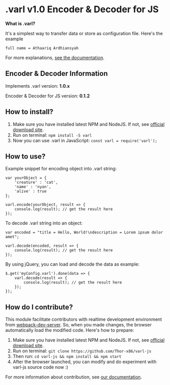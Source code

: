 # .varl v1.0 Encoder & Decoder for JS

**What is .varl?**

It's a simplest way to transfer data or store as configuration file. Here's the example

    full name = Athaariq Ardhiansyah

For more explanations, [see the documentation](https://github.com/Thor-x86/varl).

## Encoder & Decoder Information

Implements .varl version: **1.0.x**

Encoder & Decoder for JS version: **0.1.2**

## How to install?

1. Make sure you have installed latest NPM and NodeJS. If not, see [official download site](https://nodejs.org/en/).
2. Run on terminal: `npm install -S varl`
3. Now you can use .varl in JavaScript:
  `const varl = require('varl');`

## How to use?

Example snippet for encoding object into .varl string:

    var yourObject = {
	    'creature' : 'cat',
	    'name' : 'nyan',
	    'alive' : true
	};
	
	varl.encode(yourObject, result => {
		console.log(result); // get the result here
	});

To decode .varl string into an object:

    var encoded = "title = Hello, World!\ndescription = Lorem ipsum dolor amet";
    
    varl.decode(encoded, result => {
	    console.log(result); // get the result here
    });

By using jQuery, you can load and decode the data as example:

    $.get('myConfig.varl').done(data => {
	    varl.decode(result => {
		    console.log(result); // get the result here
	    });
    });

## How do I contribute?

This module facilitate contributors with realtime development environment from [webpack-dev-server](https://github.com/webpack/webpack-dev-server). So, when you made changes, the browser automatically load the modified code. Here's how to prepare:

1. Make sure you have installed latest NPM and NodeJS. If not, see [official download site](https://nodejs.org/en/).
2. Run on terminal: `git clone https://github.com/Thor-x86/varl-js`
3. Then run: `cd varl-js && npm install && npm start`
4. After the browser launched, you can modify and do experiment with varl-js source code now :)

For more information about contribution, see [our documentation](https://github.com/Thor-x86/varl/blob/master/docs/5-Contribution.md).
